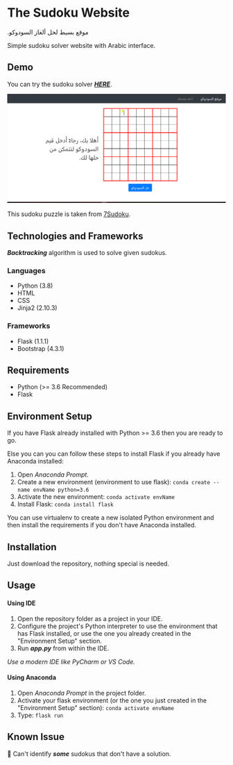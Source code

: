 # The Sudoku Website

.موقع بسيط لحل ألغاز السودوكو

Simple sudoku solver website with Arabic interface.

## Demo
You can try the sudoku solver  ***[HERE](https://arabic-sudoku-website.herokuapp.com)***.

![Sudoku Solver Demo](demo/SudokuSolverDemo.gif)

This sudoku puzzle is taken from  [7Sudoku](http://www.7sudoku.com/view-puzzle?date=20200119).

## Technologies and Frameworks
***Backtracking*** algorithm is used to solve given sudokus.
 ### Languages 
 - Python (3.8)
 - HTML 
 - CSS
 - Jinja2 (2.10.3)
 
 ### Frameworks
 - Flask (1.1.1)
 - Bootstrap (4.3.1)

## Requirements 
- Python (>= 3.6 Recommended) 
- Flask 

## Environment Setup
If you have Flask already installed with Python >= 3.6 then you are ready to go.

Else you can you can follow these steps to install Flask if you already have Anaconda installed:
1. Open *Anaconda Prompt*.
2. Create a new environment (environment to use flask): ``` conda create --name envName python=3.6 ```
3. Activate the new environment: ` conda activate envName `
4. Install Flask: ``` conda install flask ```  

You can use virtualenv to create a new isolated Python environment and then install the requirements if you don't have Anaconda installed.
 
 ## Installation
 Just download the repository, nothing special is needed.
 
## Usage
#### Using IDE
1. Open the repository folder as a project in your IDE.
2. Configure the project's Python interpreter to use the environment that has Flask installed, or use the one you already created in the "Environment Setup" section.
3. Run ***app.py*** from within the IDE.
 
 *Use a modern IDE like PyCharm or VS Code.*
#### Using Anaconda
1. Open *Anaconda Prompt* in the project folder.
2. Activate your flask environment (or the one you just created in the "Environment Setup" section): ``` conda activate envName ```
3. Type: ``` flask run ```
 
 ## Known Issue
 :bug: Can't identify ***some*** sudokus that don't have a solution. 
